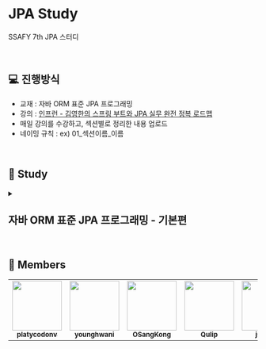 # JPA Study
SSAFY 7th JPA 스터디

<br>

## 💻 진행방식
- 교재 : 자바 ORM 표준 JPA 프로그래밍
- 강의 : [인프런 - 김영한의 스프링 부트와 JPA 실무 완전 정복 로드맵](https://www.inflearn.com/roadmaps/149)
- 매일 강의를 수강하고, 섹션별로 정리한 내용 업로드
- 네이밍 규칙 : ex) 01_섹션이름_이름


<br>


## 📗 Study

<details>
  <summary><h2>자바 ORM 표준 JPA 프로그래밍 - 기본편</h2></summary>
<div markdown="1"> 

|       |           섹션            |  김성수  |  김영환  |  삼성맨  |  유일권  |  최종수  |  최주희  |
| :---- | ------------------------ | :----: | :----: | :----: | :----: | :----: | :----: |
| 06/27 | 01.JPA 소개 | [🎎]() | [🦭](https://bit.ly/3y19TDs) |  [♬](https://han.gl/LLWNr) | [🏃‍♂️](https://han.gl/ViCYS) | [🚗](https://han.gl/aqvwU) | [🍮](https://han.gl/SiXBY) |
| 06/27 | 02.JPA 시작하기 | [🎨]() | [🐎](https://bit.ly/3ypUGO0) |  [★](https://han.gl/oFaKB) | [🏃‍♀️](https://han.gl/VDuTc) | [🚓](https://han.gl/ugOjJ) | [😎](https://han.gl/nRDfb) |
| 06/28 | 03.영속성 관리 - 내부 동작 방식 | [💎]() | [🐈](https://bit.ly/3nqygpv) |  [♣](https://han.gl/BrmZt) | [🏎](https://han.gl/TKuFf) | [🚕](https://han.gl/rquOM) | [🐹](https://han.gl/NexVL) |
| 06/28 | 04.엔티티 매핑 (~ 필드,컬럼 매핑) | []() | [🐕]() |  [◎](https://han.gl/PwqvG) | [🚄](https://han.gl/eDrEd) | [🛺](https://han.gl/Bhcry) | [🔥](https://han.gl/skCDC) |
| 06/29 | 04.엔티티 매핑 (기본키 매핑 ~) | []() | [☕️]() | []() | [🚀](https://han.gl/eDrEd) | [🚙](https://han.gl/jVRCe) | [👻](https://han.gl/skCDC) |
| 06/29 | 05장.연관관계 매핑 기초 (~섹션 두번째 강의) | []() | [🍵]() | []() | [☂](https://han.gl/OEWll) | [🚌](https://han.gl/ZXxTf) | [🤡](https://han.gl/zXvnT) |
| 06/30 | 05장.연관관계 매핑 기초 (섹션 세번째 강의~) | []() | [🍪]() | []() | [✨](https://han.gl/OEWll) | [🚐](https://han.gl/NQQPj) | [🐰](https://han.gl/zXvnT) |
| 06/30 | 06장.다양한 연관관계 매핑 (~섹션 세번째 강의) | []() | [🍫]() | []() | [🎱](https://han.gl/QCAyM) | []() | [🍓](https://han.gl/zMZHX) |
| 07/01 | 06장.다양한 연관관계 매핑 (섹션 세번째 강의~) | []() | [🍱]() | []() | [🥏](https://han.gl/QCAyM) | []() | []() |
| 07/01 | 07장.고급 매핑 | []() | [🏰]() | []() | [🕵️‍♂️](https://han.gl/uczae) | []() | []() |
| 07/05 | 08장.프록시와 연관관계 관리 | []() | []() | []() | []() | []() | []() |
| 07/06 | 09장.값 타입 | []() | []() | []() | []() | []() | []() |
| 07/07 | 10장.객체지향 쿼리 언어1 - 기본 문법 | []() | []() | []() | []() | []() | []() |
| 07/08 | 11장.객체지향 쿼리 언어2 - 중급 문법 | []() | []() | []() | []() | []() | []() |

</div>
</details>


<!--URL 짧게 변환 https://han.gl/ -->
<!-- | Date | N장.Title - Subtitle | []() | []() | []() | -->


<br>

## 🙋 Members

<table>
  <tr>
    <td align="center"><a href="https://github.com/platycodonv"><img src="https://avatars.githubusercontent.com/u/93230885?v=4" width="100px;" alt=""/><br /><sub><b>platycodonv</b></sub></a><br /></td>
    <td align="center"><a href="https://github.com/younghwani"><img src="https://avatars.githubusercontent.com/u/75962307?v=4" width="100px;" alt=""/><br /><sub><b>younghwani</b></sub></a><br /></td>
    <td align="center"><a href="https://github.com/OSangKong"><img src="https://avatars.githubusercontent.com/u/105689752?v=4" width="100px;" alt=""/><br /><sub><b>OSangKong</b></sub></a><br /></td>
    <td align="center"><a href="https://github.com/Qulip"><img src="https://avatars.githubusercontent.com/u/77991314?v=4" width="100px;" alt=""/><br /><sub><b>Qulip</b></sub></a><br /></td>
    <td align="center"><a href="https://github.com/js0828"><img src="https://avatars.githubusercontent.com/u/68577534?v=4" width="100px;" alt=""/><br /><sub><b>js0828</b></sub></a><br /></td>
    <td align="center"><a href="https://github.com/choijoohee213"><img src="https://avatars.githubusercontent.com/u/60915285?s=400&u=81a3a3b178d0b215fd7a2c72bcf2d1834cb815e9&v=4" width="100px;" alt=""/><br /><sub><b>choijoohee213</b></sub></a><br /></td>
  </tr>
</table>
